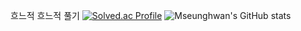 흐느적 흐느적 풀기
[![Solved.ac Profile](http://mazassumnida.wtf/api/generate_badge?boj=minccc427)](https://solved.ac/minccc427)
![Mseunghwan's GitHub stats](https://github-readme-stats.vercel.app/api?username=Mseunghwan&show_icons=true&theme=dark)
